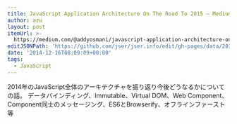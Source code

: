 ```yaml
---
title: JavaScript Application Architecture On The Road To 2015 — Medium
author: azu
layout: post
itemUrl: >-
  https://medium.com/@addyosmani/javascript-application-architecture-on-the-road-to-2015-d8125811101b
editJSONPath: 'https://github.com/jser/jser.info/edit/gh-pages/data/2014/12/index.json'
date: '2014-12-16T08:09:09+00:00'
tags:
  - JavaScript
---
```

2014年のJavaScript全体のアーキテクチャを振り返り今後どうなるかについての話。
データバインディング、Immutable、Virtual DOM、Web Component、Component同士のメッセージング、ES6とBrowserify、オフラインファースト等
